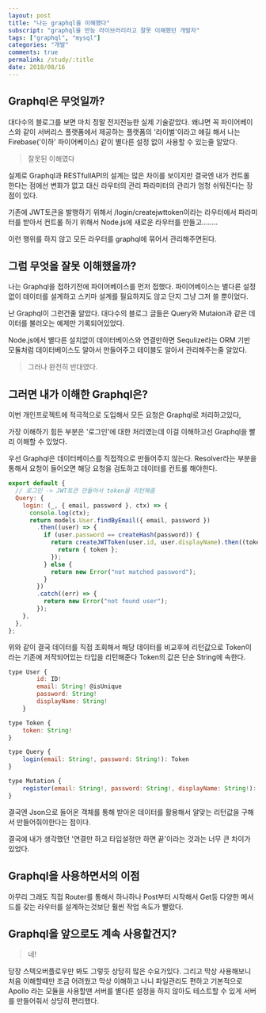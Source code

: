 ```yaml
---
layout: post
title: "나는 graphql을 이해했다"
subscript: "graphql을 만능 라이브러리라고 잘못 이해했던 개발자"
tags: ["graphql", "mysql"]
categories: "개발"
comments: true
permalink: /study/:title
date: 2018/08/16
---
```


## Graphql은 무엇일까?

대다수의 블로그를 보면 마치 정말 전지전능한 실제 기술같았다. 왜냐면 꼭 파이어베이스와 같이 서버리스 플랫폼에서 제공하는 플랫폼의 '라이벌'이라고 얘길 해서 나는 Firebase('이하' 파이어베이스) 같이 별다른 설정 없이 사용할 수 있는줄 알았다.

> 잘못된 이해였다

실제로 Graphql과 RESTfullAPI의 설계는 많은 차이를 보이지만 결국엔 내가 컨트롤 한다는 점에선 변화가 없고 대신 라우터의 관리 파라미터의 관리가 엄청 쉬워진다는 장점이 있다.

기존에 JWT토큰을 발행하기 위해서 /login/createjwttoken이라는 라우터에서 파라미터를 받아서 컨트롤 하기 위해서 Node.js에 새로운 라우터를 만들고........

이런 행위를 하지 않고 모든 라우터를 graphql에 묶어서 관리해주면된다.

## 그럼 무엇을 잘못 이해했을까?

나는 Graphql을 접하기전에 파이어베이스를 먼저 접했다. 파이어베이스는 별다른 설정없이 데이터를 설계하고 스키마 설계를 필요하지도 않고 단지 그냥 그저 쓸 뿐이었다.

난 Graphql이 그런건줄 알았다. 대다수의 블로그 글들은 Query와 Mutaion과 같은 데이터를 불러오는 예제만 기록되어있었다.

Node.js에서 별다른 설치없이 데이터베이스와 연결만하면 Sequlize라는 ORM 기반 모듈처럼 데이터베이스도 알아서 만들어주고 테이블도 알아서 관리해주는줄 알았다.

> 그러나 완전히 반대였다.

## 그러면 내가 이해한 Graphql은?

이번 개인프로젝트에 적극적으로 도입해서 모든 요청은 Graphql로 처리하고있다,

가장 이해하기 힘든 부분은 '로그인'에 대한 처리였는데 이걸 이해하고선 Graphql을 빨리 이해할 수 있었다.

우선 Graphql은 데이터베이스를 직접적으로 만들어주지 않는다. Resolver라는 부분을 통해서 요청이 들어오면 해당 요청을 검토하고 데이터를 컨트롤 해야한다.

```javascript
export default {
  // 로그인 -> JWT토큰 만들어서 token을 리턴해줌
  Query: {
    login: (_, { email, password }, ctx) => {
      console.log(ctx);
      return models.User.findByEmail({ email, password })
        .then((user) => {
          if (user.password == createHash(password)) {
            return createJWTToken(user.id, user.displayName).then((token) => {
              return { token };
            });
          } else {
            return new Error("not matched password");
          }
        })
        .catch((err) => {
          return new Error("not found user");
        });
    },
  },
};
```

위와 같이 결국 데이터를 직접 조회해서 해당 데이터를 비교후에 리턴값으로 Token이라는 기존에 저작되어있는 타입을 리턴해준다 Token의 값은 단순 String에 속한다.

```javascript
type User {
        id: ID!
        email: String! @isUnique
        password: String!
        displayName: String!
    }

type Token {
    token: String!
}

type Query {
    login(email: String!, password: String!): Token
}

type Mutation {
    register(email: String!, password: String!, displayName: String!): User
}
```

결국엔 Json으로 들어온 객체를 통해 받아온 데이터를 활용해서 알맞는 리턴값을 구해서 만들어줘야한다는 점이다.

결국에 내가 생각했던 '연결만 하고 타입설정만 하면 끝'이라는 것과는 너무 큰 차이가 있었다.

## Graphql을 사용하면서의 이점

아무리 그래도 직접 Router를 통해서 하나하나 Post부터 시작해서 Get등 다양한 메서드를 갖는 라우터를 설계하는것보단 훨씬 작업 속도가 빨랐다.

## Graphql을 앞으로도 계속 사용할건지?

> 네!

당장 스텍오버플로우만 봐도 그렇듯 상당히 많은 수요가있다. 그리고 막상 사용해보니 처음 이해할때만 조금 어려웠고 막상 이해하고 나니 파일관리도 편하고 기본적으로 Apollo 라는 모듈을 사용할땐 서버를 별다른 설정을 하지 않아도 테스트할 수 있게 서버를 만들어줘서 상당히 편리했다.
